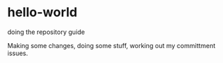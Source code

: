 # hello-world
doing the repository guide

Making some changes, doing some stuff, working out my committment issues.
